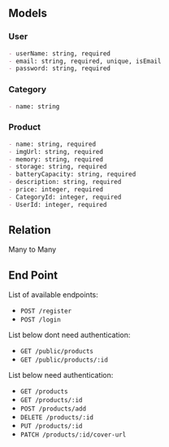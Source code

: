 ## Models

### User

```md
- userName: string, required
- email: string, required, unique, isEmail
- password: string, required
```

### Category

```md
- name: string 
```

### Product

```md
- name: string, required
- imgUrl: string, required
- memory: string, required
- storage: string, required
- batteryCapacity: string, required
- description: string, required
- price: integer, required
- CategoryId: integer, required
- UserId: integer, required
```

## Relation

Many to Many

## End Point

List of available endpoints:
- `POST /register`
- `POST /login`

List below dont need authentication:
- `GET /public/products`
- `GET /public/products/:id`

List below need authentication:
- `GET /products`
- `GET /products/:id`
- `POST /products/add`
- `DELETE /products/:id`
- `PUT /products/:id`
- `PATCH /products/:id/cover-url`

